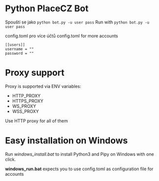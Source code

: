 # Python PlaceCZ Bot

Spouští se jako `python bot.py -u user pass`
Run with `python bot.py -u user pass`

 config.toml pro více účtů
 config.toml for more accounts
 ```
[[users]]
username = ""
password = ""
```
# Proxy support
Proxy is supported via ENV variables:
- HTTP_PROXY
- HTTPS_PROXY
- WS_PROXY
- WSS_PROXY

Use HTTP proxy for all of them

# Easy installation on Windows
Run *windows_install.bat* to install Python3 and Pipy on Windows with one click.

**windows_run.bat** expects you to use config.toml as configuration file for accounts